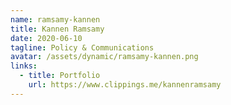 ```yaml
---
name: ramsamy-kannen
title: Kannen Ramsamy
date: 2020-06-10
tagline: Policy & Communications
avatar: /assets/dynamic/ramsamy-kannen.png
links:
  - title: Portfolio
    url: https://www.clippings.me/kannenramsamy
---
```

